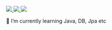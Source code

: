 <a href="이동할 링크">
  <img src="https://img.shields.io/badge/Java-blue?style=flat-square&logo=JAVA&logoColor=white"/>
</a>

<a href="이동할 링크">
  <img src="https://img.shields.io/badge/Spring-green?style=flat-square&logo=Spring&logoColor=white"/>
</a>

<a href="이동할 링크">
  <img src="https://img.shields.io/badge/JPA-yellowgreen?style=flat-square&logo=JPA&logoColor=white"/>
</a>

   

🌱 I’m currently learning Java, DB, Jpa etc
